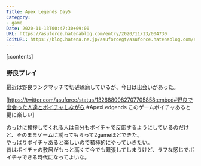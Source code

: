 ```yaml
---
Title: Apex Legends Day5
Category:
- game
Date: 2020-11-13T00:47:30+09:00
URL: https://asuforce.hatenablog.com/entry/2020/11/13/004730
EditURL: https://blog.hatena.ne.jp/asuforcegt/asuforce.hatenablog.com/atom/entry/26006613652022679
---
```


[:contents]

###  野良プレイ

最近は野良ランクマッチで切磋琢磨しているが、今日は出会いがあった。  

[https://twitter.com/asuforce/status/1326880082707705858:embed#野良で出会った人達とボイチャしながら #ApexLedgends このゲームボイチャあると更に楽しい]

のっけに挨拶してくれる人は自分もボイチャで反応するようにしているのだけど、そのままゲームに誘ってもらって2gameほどできた。  
やっぱりボイチャあると楽しいので積極的にやっていきたい。  
昔はボイチャの敷居がもっと高くて今でも緊張してしまうけど、ラフな感じでボイチャできる時代になってよいな。

